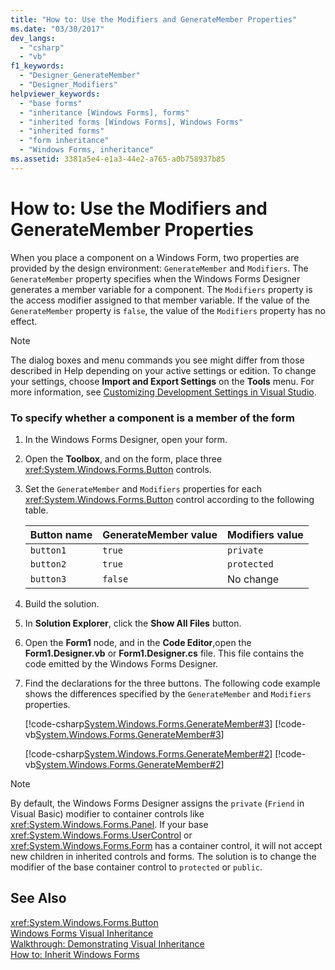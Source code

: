 ```yaml
---
title: "How to: Use the Modifiers and GenerateMember Properties"
ms.date: "03/30/2017"
dev_langs: 
  - "csharp"
  - "vb"
f1_keywords: 
  - "Designer_GenerateMember"
  - "Designer_Modifiers"
helpviewer_keywords: 
  - "base forms"
  - "inheritance [Windows Forms], forms"
  - "inherited forms [Windows Forms], Windows Forms"
  - "inherited forms"
  - "form inheritance"
  - "Windows Forms, inheritance"
ms.assetid: 3381a5e4-e1a3-44e2-a765-a0b758937b85
---
```

# How to: Use the Modifiers and GenerateMember Properties
When you place a component on a Windows Form, two properties are provided by the design environment: `GenerateMember` and `Modifiers`. The `GenerateMember` property specifies when the Windows Forms Designer generates a member variable for a component. The `Modifiers` property is the access modifier assigned to that member variable. If the value of the `GenerateMember` property is `false`, the value of the `Modifiers` property has no effect.  
  
> [!NOTE]
>  The dialog boxes and menu commands you see might differ from those described in Help depending on your active settings or edition. To change your settings, choose **Import and Export Settings** on the **Tools** menu. For more information, see [Customizing Development Settings in Visual Studio](http://msdn.microsoft.com/library/22c4debb-4e31-47a8-8f19-16f328d7dcd3).  
  
### To specify whether a component is a member of the form  
  
1.  In the Windows Forms Designer, open your form.  
  
2.  Open the **Toolbox**, and on the form, place three <xref:System.Windows.Forms.Button> controls.  
  
3.  Set the `GenerateMember` and `Modifiers` properties for each <xref:System.Windows.Forms.Button> control according to the following table.  
  
    |Button name|GenerateMember value|Modifiers value|  
    |-----------------|--------------------------|---------------------|  
    |`button1`|`true`|`private`|  
    |`button2`|`true`|`protected`|  
    |`button3`|`false`|No change|  
  
4.  Build the solution.  
  
5.  In **Solution Explorer**, click the **Show All Files** button.  
  
6.  Open the **Form1** node, and in the **Code Editor**,open the **Form1.Designer.vb** or **Form1.Designer.cs** file. This file contains the code emitted by the Windows Forms Designer.  
  
7.  Find the declarations for the three buttons. The following code example shows the differences specified by the `GenerateMember` and `Modifiers` properties.  
  
     [!code-csharp[System.Windows.Forms.GenerateMember#3](../../../../samples/snippets/csharp/VS_Snippets_Winforms/System.Windows.Forms.GenerateMember/CS/Form1.cs#3)]
     [!code-vb[System.Windows.Forms.GenerateMember#3](../../../../samples/snippets/visualbasic/VS_Snippets_Winforms/System.Windows.Forms.GenerateMember/VB/Form1.vb#3)]  
  
     [!code-csharp[System.Windows.Forms.GenerateMember#2](../../../../samples/snippets/csharp/VS_Snippets_Winforms/System.Windows.Forms.GenerateMember/CS/Form1.cs#2)]
     [!code-vb[System.Windows.Forms.GenerateMember#2](../../../../samples/snippets/visualbasic/VS_Snippets_Winforms/System.Windows.Forms.GenerateMember/VB/Form1.vb#2)]  
  
> [!NOTE]
>  By default, the Windows Forms Designer assigns the `private` (`Friend` in Visual Basic) modifier to container controls like <xref:System.Windows.Forms.Panel>. If your base <xref:System.Windows.Forms.UserControl> or <xref:System.Windows.Forms.Form> has a container control, it will not accept new children in inherited controls and forms. The solution is to change the modifier of the base container control to `protected` or `public`.  
  
## See Also  
 <xref:System.Windows.Forms.Button>  
 [Windows Forms Visual Inheritance](../../../../docs/framework/winforms/advanced/windows-forms-visual-inheritance.md)  
 [Walkthrough: Demonstrating Visual Inheritance](../../../../docs/framework/winforms/advanced/walkthrough-demonstrating-visual-inheritance.md)  
 [How to: Inherit Windows Forms](../../../../docs/framework/winforms/advanced/how-to-inherit-windows-forms.md)
